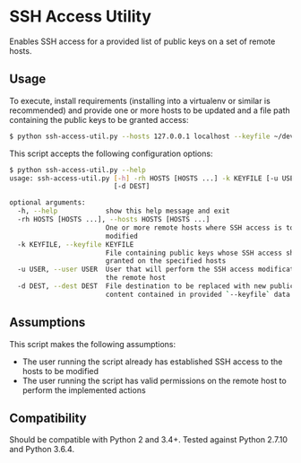 # SSH Access Utility

Enables SSH access for a provided list of public keys on a set of remote hosts.

## Usage

To execute, install requirements (installing into a virtualenv or similar is recommended) and provide one or more hosts to be updated and a file path containing the public keys to be granted access:

```bash
$ python ssh-access-util.py --hosts 127.0.0.1 localhost --keyfile ~/developer-keys
```

This script accepts the following configuration options:
```bash
$ python ssh-access-util.py --help
usage: ssh-access-util.py [-h] -rh HOSTS [HOSTS ...] -k KEYFILE [-u USER]
                          [-d DEST]

optional arguments:
  -h, --help            show this help message and exit
  -rh HOSTS [HOSTS ...], --hosts HOSTS [HOSTS ...]
                        One or more remote hosts where SSH access is to be
                        modified
  -k KEYFILE, --keyfile KEYFILE
                        File containing public keys whose SSH access should be
                        granted on the specified hosts
  -u USER, --user USER  User that will perform the SSH access modification on
                        the remote host
  -d DEST, --dest DEST  File destination to be replaced with new public key
                        content contained in provided `--keyfile` data
```

## Assumptions

This script makes the following assumptions:

- The user running the script already has established SSH access to the hosts to be modified
- The user running the script has valid permissions on the remote host to perform the implemented actions

## Compatibility

Should be compatible with Python 2 and 3.4+.  Tested against Python 2.7.10 and Python 3.6.4.
